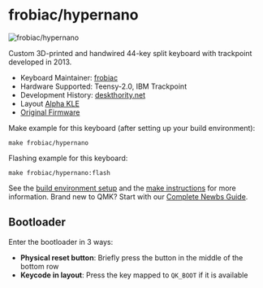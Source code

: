 # frobiac/hypernano

![frobiac/hypernano](https://i.imgur.com/ZVGtpBbh.jpeg)

Custom 3D-printed and handwired 44-key split keyboard with trackpoint developed in 2013.

* Keyboard Maintainer: [frobiac](https://github.com/frobiac)
* Hardware Supported: Teensy-2.0, IBM Trackpoint
* Development History: [deskthority.net](https://deskthority.net/viewtopic.php?p=98734#p98734)
* Layout [Alpha KLE](http://www.keyboard-layout-editor.com/#/gists/e4f60451766bbe7002c0b9a9ddfb3e34)
* [Original Firmware](https://github.com/frobiac/adnw)

Make example for this keyboard (after setting up your build environment):

    make frobiac/hypernano

Flashing example for this keyboard:

    make frobiac/hypernano:flash

See the [build environment setup](https://docs.qmk.fm/#/getting_started_build_tools) and the [make instructions](https://docs.qmk.fm/#/getting_started_make_guide) for more information. Brand new to QMK? Start with our [Complete Newbs Guide](https://docs.qmk.fm/#/newbs).

## Bootloader

Enter the bootloader in 3 ways:

* **Physical reset button**: Briefly press the button in the middle of the bottom row
* **Keycode in layout**: Press the key mapped to `QK_BOOT` if it is available


